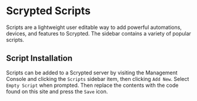 # Scrypted Scripts

Scripts are a lightweight user editable way to add powerful automations, devices, and features to Scrypted. The sidebar contains a variety of popular scripts.

## Script Installation

Scripts can be added to a Scrypted server by visiting the Management Console and clicking the `Scripts` sidebar item, then clicking `Add New`. Select `Empty Script` when prompted. Then replace the contents with the code found on this site and press the `Save` icon.
